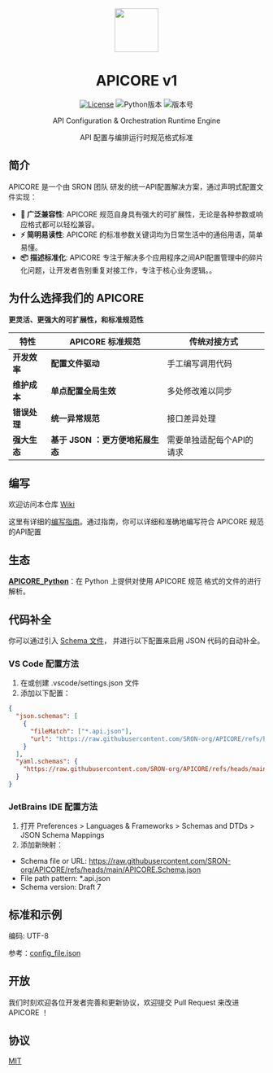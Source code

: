 <div align="center">

<image src="https://github.com/user-attachments/assets/83078bfd-fb6a-4ffd-90b2-27bf7f611bf9" height="86"/>

# APICORE v1

[![License](https://img.shields.io/badge/License-MIT-blue.svg)](https://opensource.org/licenses/MIT)
![Python版本](https://img.shields.io/badge/Python-3.8%2B-brightgreen)
![版本号](https://img.shields.io/badge/Version-1.0.0-orange)

API Configuration & Orchestration Runtime Engine​

​​API 配置与编排运行时规范​格式标准

</div>

## 简介

APICORE 是一个由 SRON 团队 研发的​​统一API配置解决方案​​，通过声明式配置文件实现：

- **🔄 ​广泛兼容性**: APICORE 规范自身具有强大的可扩展性，无论是各种参数或响应格式都可以轻松兼容。
- **⚡ 简明易读性**: APICORE 的标准参数关键词均为日常生活中的通俗用语，简单易懂。
- **📦 ​​描述标准化​**: APICORE 专注于解决多个应用程序之间API配置管理中的碎片化问题，让开发者告别重复对接工作，专注于核心业务逻辑。。

## 为什么选择我们的 APICORE

**更灵活、更强大的可扩展性，和标准规范性**

| 特性           | 	APICORE 标准规范                                    | 传统对接方式        | 
| -------------- | --------------------------------------- | ----------------------------------------- |
| **​​开发效率​​**       | **配置文件驱动**          | 手工编写调用代码                  |
| **维护成本​**       | **单点配置全局生效**           | 多处修改难以同步                    |
| **​​错误处理​**       | **统一异常规范**                | 接口差异处理                      |
| **强大生态**       | **基于 JSON ：更方便地拓展生态**                | 需要单独适配每个API的请求    |

## 编写

欢迎访问本仓库 [Wiki](https://github.com/SRON-org/APICORE/wiki) 

这里有详细的[编写指南](https://github.com/SRON-org/APICORE/wiki/Create-a-New-APICORE-Configuration-File)。通过指南，你可以详细和准确地编写符合 APICORE 规范的API配置

## 生态

[**APICORE_Python**](https://github.com/SRON-org/APICORE_Python)：在 Python 上提供对使用 APICORE 规范 格式的文件的进行解析。

## 代码补全

你可以通过引入 [Schema 文件](https://raw.githubusercontent.com/SRON-org/APICORE/refs/heads/main/APICORE.Schema.json)，
并进行以下配置来启用 JSON 代码的自动补全。

### VS Code 配置方法
1. 在或创建 .vscode/settings.json 文件
2. 添加以下配置：
```json
{
  "json.schemas": [
    {
      "fileMatch": ["*.api.json"],
      "url": "https://raw.githubusercontent.com/SRON-org/APICORE/refs/heads/main/APICORE.Schema.json"
    }
  ],
  "yaml.schemas": {
    "https://raw.githubusercontent.com/SRON-org/APICORE/refs/heads/main/APICORE.Schema.json": "*.api.yaml"
  }
}
```

### JetBrains IDE 配置方法
1. 打开 Preferences > Languages & Frameworks > Schemas and DTDs > JSON Schema Mappings
2. 添加新映射：
- Schema file or URL: https://raw.githubusercontent.com/SRON-org/APICORE/refs/heads/main/APICORE.Schema.json
- File path pattern: *.api.json
- Schema version: Draft 7

## 标准和示例

编码: UTF-8

参考：[config_file.json](https://github.com/SRON-org/APICORE_Python/blob/main/config_file.json)

## 开放

我们时刻欢迎各位开发者完善和更新协议，欢迎提交 Pull Request 来改进 APICORE ！

## 协议

[MIT](./LICENSE)
